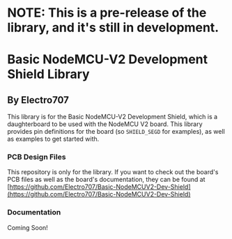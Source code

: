 # NOTE: This is a pre-release of the library, and it's still in development. 

# Basic NodeMCU-V2 Development Shield Library
## By Electro707

This library is for the Basic NodeMCU-V2 Development Shield, which is a daughterboard to be used with the NodeMCU V2 board. 
This library provides pin definitions for the board (so `SHIELD_SEGD` for examples), as well as examples to get started with. 

### PCB Design Files

This repository is only for the library. If you want to check out the board's PCB files as well as the board's documentation, they can be found at [https://github.com/Electro707/Basic-NodeMCUV2-Dev-Shield](https://github.com/Electro707/Basic-NodeMCUV2-Dev-Shield)

### Documentation
Coming Soon!
